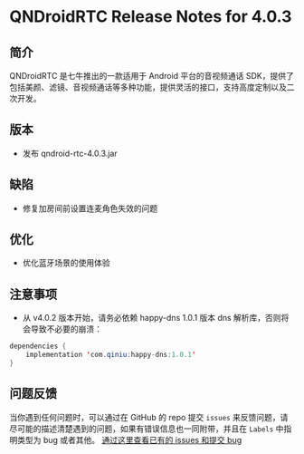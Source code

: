 # QNDroidRTC Release Notes for 4.0.3

## 简介

QNDroidRTC 是七牛推出的一款适用于 Android 平台的音视频通话 SDK，提供了包括美颜、滤镜、音视频通话等多种功能，提供灵活的接口，支持高度定制以及二次开发。

## 版本

- 发布 qndroid-rtc-4.0.3.jar

## 缺陷

- 修复加房间前设置连麦角色失效的问题

## 优化

- 优化蓝牙场景的使用体验

## 注意事项

- 从 v4.0.2 版本开始，请务必依赖 happy-dns 1.0.1 版本 dns 解析库，否则将会导致不必要的崩溃：

```java
dependencies {
    implementation 'com.qiniu:happy-dns:1.0.1'
}
```

## 问题反馈

当你遇到任何问题时，可以通过在 GitHub 的 repo 提交 `issues` 来反馈问题，请尽可能的描述清楚遇到的问题，如果有错误信息也一同附带，并且在 ```Labels``` 中指明类型为 bug 或者其他。 [通过这里查看已有的 issues 和提交 bug](https://github.com/pili-engineering/QNRTC-Android/issues)
